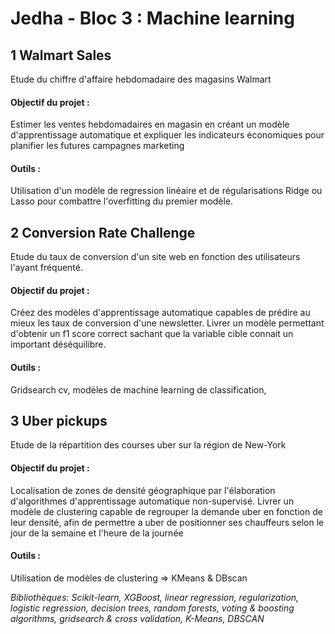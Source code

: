 # Jedha - Bloc 3 : Machine learning



## 1 Walmart Sales

Etude du chiffre d'affaire hebdomadaire des magasins Walmart 

#### Objectif du projet : 

Estimer les ventes hebdomadaires en magasin en créant un modèle d'apprentissage automatique et expliquer les indicateurs économiques pour planifier les futures campagnes marketing

#### Outils : 

Utilisation d'un modèle de regression linéaire et de régularisations Ridge ou Lasso pour combattre l'overfitting du premier modèle.



## 2 Conversion Rate Challenge

Etude du taux de conversion d'un site web en fonction des utilisateurs l'ayant fréquenté. 

#### Objectif du projet : 

Créez des modèles d'apprentissage automatique capables de prédire au mieux les taux de conversion d'une newsletter. 
Livrer un modèle permettant d'obtenir un f1 score correct sachant que la variable cible connait un important déséquilibre. 

#### Outils : 

Gridsearch cv, modèles de machine learning de classification,


## 3 Uber pickups

Etude de la répartition des courses uber sur la région de New-York 

#### Objectif du projet : 

Localisation de zones de densité géographique par l'élaboration d'algorithmes d'apprentissage automatique non-supervisé. 
Livrer un modèle de clustering capable de regrouper la demande uber en fonction de leur densité, afin de permettre a uber de positionner ses chauffeurs selon le jour de la semaine et l'heure de la journée 

#### Outils : 

Utilisation de modèles de clustering => KMeans & DBscan



_Bibliothèques: Scikit-learn, XGBoost, linear regression, regularization, logistic regression, decision trees, random forests, voting & boosting algorithms, gridsearch & cross validation, K-Means, DBSCAN_ 
